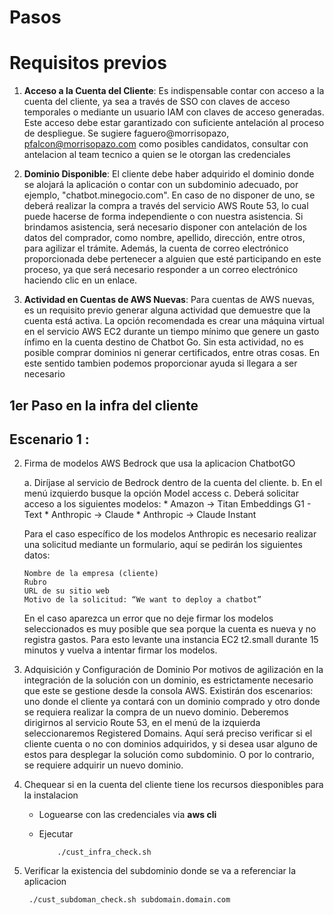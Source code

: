 # Pasos 


# Requisitos previos
1. **Acceso a la Cuenta del Cliente**: Es indispensable contar con acceso a la cuenta del cliente, ya sea a través de SSO con claves de acceso temporales o mediante un usuario IAM con claves de acceso generadas. Este acceso debe estar garantizado con suficiente antelación al proceso de despliegue. Se sugiere faguero@morrisopazo, pfalcon@morrisopazo.com como posibles candidatos, consultar con antelacion al team tecnico a quien se le otorgan las credenciales


2. **Dominio Disponible**: El cliente debe haber adquirido el dominio donde se alojará la aplicación o contar con un subdominio adecuado, por ejemplo, "chatbot.minegocio.com". En caso de no disponer de uno, se deberá realizar la compra a través del servicio AWS Route 53, lo cual puede hacerse de forma independiente o con nuestra asistencia. Si brindamos asistencia, será necesario disponer con antelación de los datos del comprador, como nombre, apellido, dirección, entre otros, para agilizar el trámite. Además, la cuenta de correo electrónico proporcionada debe pertenecer a alguien que esté participando en este proceso, ya que será necesario responder a un correo electrónico haciendo clic en un enlace.


3. **Actividad en Cuentas de AWS Nuevas**: Para cuentas de AWS nuevas, es un requisito previo generar alguna actividad que demuestre que la cuenta está activa. La opción recomendada es crear una máquina virtual en el servicio AWS EC2 durante un tiempo mínimo que genere un gasto ínfimo en la cuenta destino de Chatbot Go. Sin esta actividad, no es posible comprar dominios ni generar certificados, entre otras cosas. En este sentido tambien podemos proporcionar ayuda si llegara a ser necesario











## 1er Paso en la infra del cliente

## Escenario 1 :
   

2) Firma de modelos AWS Bedrock que usa la aplicacion ChatbotGO

   a. Diríjase al servicio de Bedrock dentro de la cuenta del cliente.
   b. En el menú izquierdo busque la opción Model access
   c. Deberá solicitar acceso a los siguientes modelos:
       * Amazon -> Titan Embeddings G1 - Text
       * Anthropic -> Claude
       * Anthropic -> Claude Instant
   
 
      Para el caso específico de los modelos Anthropic es necesario realizar una solicitud mediante un formulario, aquí se pedirán los siguientes datos:

       Nombre de la empresa (cliente)
       Rubro
       URL de su sitio web
       Motivo de la solicitud: “We want to deploy a chatbot”

   En el caso aparezca un error que no deje firmar los modelos seleccionados es muy posible que sea porque la cuenta es nueva y no registra gastos. Para esto levante una instancia EC2 t2.small durante 15 minutos y vuelva a intentar firmar los modelos.


3) Adquisición y Configuración de Dominio
   Por motivos de agilización en la integración de la solución con un dominio, es estrictamente necesario que este se gestione desde la consola AWS. Existirán dos escenarios: uno donde el cliente ya contará con un dominio comprado y otro donde se requiera realizar la compra de un nuevo dominio.
   Deberemos dirigirnos al servicio Route 53, en el menú de la izquierda seleccionaremos Registered Domains.
   Aquí será preciso verificar si el cliente cuenta o no con dominios adquiridos, y si desea usar alguno de estos para desplegar la solución como subdominio. O por lo contrario, se requiere adquirir un nuevo dominio.




8) Chequear si en la cuenta del cliente tiene los recursos diesponibles para la instalacion
   * Loguearse con las credenciales via __aws cli__
   * Ejecutar
 

  
             ./cust_infra_check.sh
2) Verificar la existencia del subdominio donde se va a referenciar la aplicacion

        ./cust_subdoman_check.sh subdomain.domain.com

   